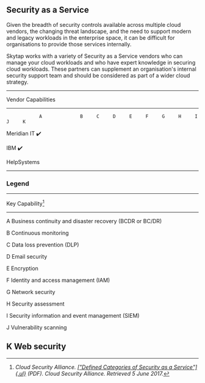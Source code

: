 ## Security as a Service

Given the breadth of security controls available across multiple cloud
vendors, the changing threat landscape, and the need to support modern
and legacy workloads in the enterprise space, it can be difficult for
organisations to provide those services internally.

Skytap works with a variety of Security as a Service vendors who can
manage your cloud workloads and who have expert knowledge in securing
cloud workloads. These partners can supplement an organisation's
internal security support team and should be considered as part of a
wider cloud strategy.

  ----------------------------------------------------------------------------------------
  Vendor        Capabilities                                                         
  ------------- -------------- ----- ----- ----- ----- ----- ----- ----- ----- ----- -----
                A              B     C     D     E     F     G     H     I     J     K

  Meridian IT   ✔️                                                                   

  IBM                                                                                ✔️

  HelpSystems                                                                        

                                                                                     
  ----------------------------------------------------------------------------------------

### Legend

  -----------------------------------------------------------------------
  Key       Capability[^1]
  --------- -------------------------------------------------------------
  A         Business continuity and disaster recovery (BCDR or BC/DR)

  B         Continuous monitoring

  C         Data loss prevention (DLP)

  D         Email security

  E         Encryption

  F         Identity and access management (IAM)

  G         Network security

  H         Security assessment

  I         Security information and event management (SIEM)

  J         Vulnerability scanning

  K         Web security
  -----------------------------------------------------------------------

[^1]: *Cloud Security Alliance. [[\"Defined Categories of Security as a
    Service\"]{.ul}](https://downloads.cloudsecurityalliance.org/assets/research/security-as-a-service/csa-categories-securities-prep.pdf)
    (PDF). Cloud Security Alliance. Retrieved 5 June 2017.*
